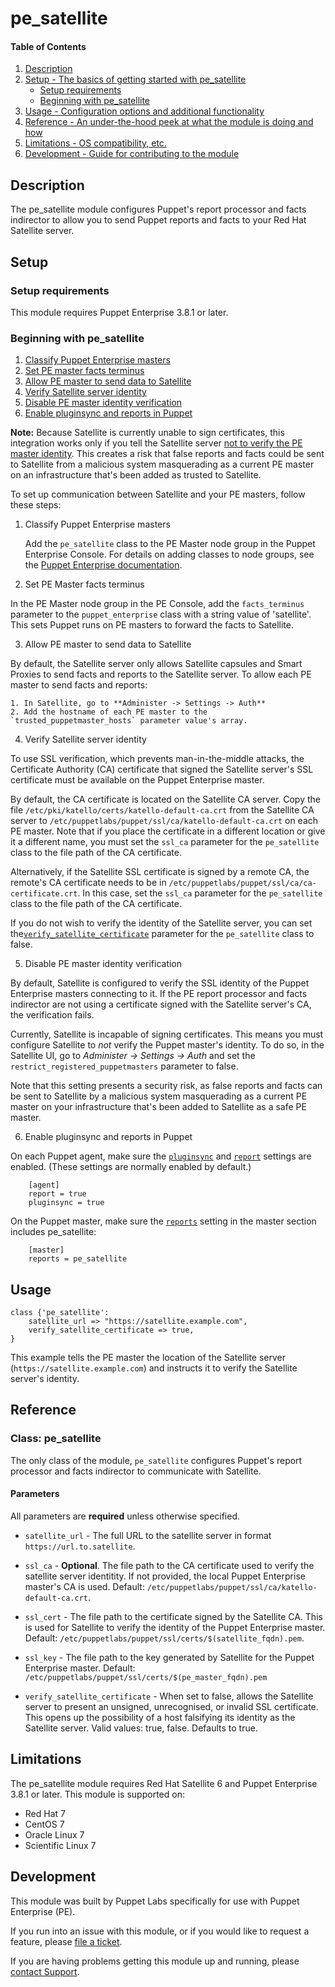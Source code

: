 # pe_satellite

#### Table of Contents

1. [Description](#description)
2. [Setup - The basics of getting started with pe_satellite](#setup)
    * [Setup requirements](#setup-requirements)
    * [Beginning with pe_satellite](#beginning-with-pe_satellite)
3. [Usage - Configuration options and additional functionality](#usage)
4. [Reference - An under-the-hood peek at what the module is doing and how](#reference)
5. [Limitations - OS compatibility, etc.](#limitations)
6. [Development - Guide for contributing to the module](#development)

## Description

The pe_satellite module configures Puppet's report processor and facts indirector to allow you to send Puppet reports and facts to your Red Hat Satellite server.

## Setup

### Setup requirements

This module requires Puppet Enterprise 3.8.1 or later.

### Beginning with pe_satellite

1. [Classify Puppet Enterprise masters](#classify-puppet-enterprise-masters)
2. [Set PE master facts terminus](#set-pe-master-facts-terminus)
3. [Allow PE master to send data to Satellite](#allow-pe–master-to-send-data-to-satellite)
4. [Verify Satellite server identity](#verify-satellite-server-identity)
5. [Disable PE master identity verification](#disable-pe-master-identity-verification)
6. [Enable pluginsync and reports in Puppet](#enable-pluginsync-and-reports-in-puppet)

**Note:** Because Satellite is currently unable to sign certificates, this integration works only if you tell the Satellite server [not to verify the PE master identity](#disable-pe-master-identity-verification). This creates a risk that false reports and facts could be sent to Satellite from a malicious system masquerading as a current PE master on an infrastructure that's been added as trusted to Satellite.

To set up communication between Satellite and your PE masters, follow these steps:

1. Classify Puppet Enterprise masters

   Add the `pe_satellite` class to the PE Master node group in the Puppet Enterprise Console. For details on adding classes to node groups, see the [Puppet Enterprise documentation](#https://docs.puppetlabs.com/pe/latest/console_classes_groups.html#adding-classes-to-a-node-group).

2. Set PE Master facts terminus

  In the PE Master node group in the PE Console, add the `facts_terminus`
parameter to the `puppet_enterprise` class with a string value of 'satellite'.
This sets Puppet runs on PE masters to forward the facts to Satellite.

3. Allow PE master to send data to Satellite

  By default, the Satellite server only allows Satellite capsules and Smart
Proxies to send facts and reports to the Satellite server. To allow each PE master to send facts and reports: 
    
    1. In Satellite, go to **Administer -> Settings -> Auth**
    2. Add the hostname of each PE master to the `trusted_puppetmaster_hosts` parameter value's array.

4. Verify Satellite server identity

  To use SSL verification, which prevents man-in-the-middle attacks, the
Certificate Authority (CA) certificate that signed the Satellite server's SSL
certificate must be available on the Puppet Enterprise master.

  By default, the CA certificate is located on the Satellite CA server. Copy the file `/etc/pki/katello/certs/katello-default-ca.crt` from the Satellite CA server to `/etc/puppetlabs/puppet/ssl/ca/katello-default-ca.crt` on each PE master. Note that if you place the certificate in a different location or give it a different name, you must set the `ssl_ca` parameter for the `pe_satellite` class to the file path of the CA certificate.

  Alternatively, if the Satellite SSL certificate is signed by a remote CA, the remote's CA certificate needs to be in `/etc/puppetlabs/puppet/ssl/ca/ca-certificate.crt`. In this case, set the `ssl_ca` parameter for the `pe_satellite` class to the file path of the CA certificate.

  If you do not wish to verify the identity of the Satellite server, you can set the[`verify_satellite_certificate`](#verify_satellite_certificate) parameter for the `pe_satellite` class to false.
  
5. Disable PE master identity verification

  By default, Satellite is configured to verify the SSL identity of the Puppet
Enterprise masters connecting to it. If the PE report processor and facts indirector are not using a certificate signed with the Satellite server's CA, the verification fails. 

  Currently, Satellite is incapable of signing certificates. This means you must configure Satellite to *not* verify the Puppet master's identity. To do so, in the Satellite UI, go to *Administer -> Settings -> Auth* and set the `restrict_registered_puppetmasters` parameter to false.

  Note that this setting presents a security risk, as false reports and facts can be sent to Satellite by a malicious system masquerading as a current PE master on your infrastructure that's been added to Satellite as a safe PE master.

6. Enable pluginsync and reports in Puppet

  On each Puppet agent, make sure the [`pluginsync`](https://docs.puppetlabs.com/references/latest/configuration.html#pluginsync) and [`report`](https://docs.puppetlabs.com/references/latest/configuration.html#report) settings are enabled. (These settings are normally enabled by default.)

        [agent]
        report = true
        pluginsync = true

  On the Puppet master, make sure the [`reports`](https://docs.puppetlabs.com/references/4.2.latest/configuration.html#reports) setting in the master section includes pe_satellite:

        [master]
        reports = pe_satellite

## Usage
        
~~~puppet
class {'pe_satellite':
	satellite_url => "https://satellite.example.com",
    verify_satellite_certificate => true,
}
~~~

This example tells the PE master the location of the Satellite server (`https://satellite.example.com`) and instructs it to verify the Satellite server's identity. 


## Reference

### Class: pe_satellite

The only class of the module, `pe_satellite` configures Puppet's report
processor and facts indirector to communicate with Satellite.

#### Parameters

All parameters are **required** unless otherwise specified.

* `satellite_url` - The full URL to the satellite server in format `https://url.to.satellite`.

* `ssl_ca` - **Optional**. The file path to the CA certificate used to verify the satellite server identitity. If not provided, the local Puppet Enterprise master's CA is used. Default: `/etc/puppetlabs/puppet/ssl/ca/katello-default-ca.crt`.

* `ssl_cert` - The file path to the certificate signed by the Satellite CA. This is used for Satellite to verify the identity of the Puppet Enterprise master. Default: `/etc/puppetlabs/puppet/ssl/certs/$(satellite_fqdn).pem`.

* `ssl_key` - The file path to the key generated by Satellite for the Puppet Enterprise master. Default: `/etc/puppetlabs/puppet/ssl/certs/$(pe_master_fqdn).pem`

* `verify_satellite_certificate` - When set to false, allows the Satellite server to present an unsigned, unrecognised, or invalid SSL certificate. This opens up the possibility of a host falsifying its identity as the Satellite server. Valid values: true, false. Defaults to true.

## Limitations

The pe_satellite module requires Red Hat Satellite 6 and Puppet Enterprise 3.8.1 or later. This module is supported on: 

* Red Hat 7
* CentOS 7
* Oracle Linux 7
* Scientific Linux 7

## Development

This module was built by Puppet Labs specifically for use with Puppet Enterprise (PE).

If you run into an issue with this module, or if you would like to request a feature, please [file a ticket](https://tickets.puppetlabs.com/browse/MODULES/).

If you are having problems getting this module up and running, please [contact Support](http://puppetlabs.com/services/customer-support).